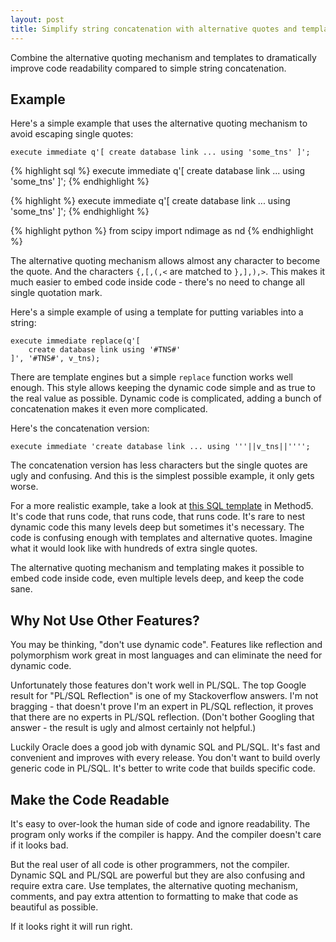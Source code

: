 ```yaml
---
layout: post
title: Simplify string concatenation with alternative quotes and templates
---
```


Combine the alternative quoting mechanism and templates to dramatically improve code readability compared to simple string concatenation.


## Example

Here's a simple example that uses the alternative quoting mechanism to avoid escaping single quotes:

	execute immediate q'[ create database link ... using 'some_tns' ]';

{% highlight sql %}
    execute immediate q'[ create database link ... using 'some_tns' ]';
{% endhighlight %}

{% highlight %}
    execute immediate q'[ create database link ... using 'some_tns' ]';
{% endhighlight %}


{% highlight python %}
    from scipy import ndimage as nd
{% endhighlight %}


The alternative quoting mechanism allows almost any character to become the quote.  And the characters `{,[,(,<` are matched to `},],),>`.  This makes it much easier to embed code inside code - there's no need to change all single quotation mark.

Here's a simple example of using a template for putting variables into a string:

	execute immediate replace(q'[
		create database link using '#TNS#'
	]', '#TNS#', v_tns);

There are template engines but a simple `replace` function works well enough.  This style allows keeping the dynamic code simple and as true to the real value as possible.  Dynamic code is complicated, adding a bunch of concatenation makes it even more complicated.

Here's the concatenation version:

	execute immediate 'create database link ... using '''||v_tns||'''';

The concatenation version has less characters but the single quotes are ugly and confusing.  And this is the simplest possible example, it only gets worse.

For a more realistic example, take a look at [this SQL template](https://github.com/method5/method5/blob/master/code/m5_pkg.pck#L172) in Method5.  It's code that runs code, that runs code, that runs code.  It's rare to nest dynamic code this many levels deep but sometimes it's necessary.  The code is confusing enough with templates and alternative quotes.  Imagine what it would look like with hundreds of extra single quotes.

The alternative quoting mechanism and templating makes it possible to embed code inside code, even multiple levels deep, and keep the code sane.


## Why Not Use Other Features?

You may be thinking, "don't use dynamic code".  Features like reflection and polymorphism work great in most languages and can eliminate the need for dynamic code.

Unfortunately those features don't work well in PL/SQL.  The top Google result for "PL/SQL Reflection" is one of my Stackoverflow answers.  I'm not bragging - that doesn't prove I'm an expert in PL/SQL reflection, it proves that there are no experts in PL/SQL reflection.  (Don't bother Googling that answer - the result is ugly and almost certainly not helpful.)

Luckily Oracle does a good job with dynamic SQL and PL/SQL.  It's fast and convenient and improves with every release.  You don't want to build overly generic code in PL/SQL.  It's better to write code that builds specific code.


## Make the Code Readable

It's easy to over-look the human side of code and ignore readability.  The program only works if the compiler is happy.  And the compiler doesn't care if it looks bad.

But the real user of all code is other programmers, not the compiler.  Dynamic SQL and PL/SQL are powerful but they are also confusing and require extra care.  Use templates, the alternative quoting mechanism, comments, and pay extra attention to formatting to make that code as beautiful as possible.

If it looks right it will run right.
